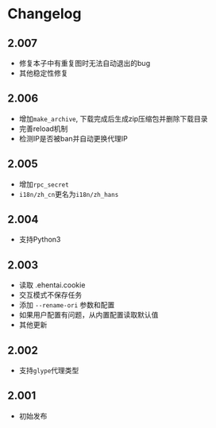 # Changelog

## 2.007
- 修复本子中有重复图时无法自动退出的bug
- 其他稳定性修复

## 2.006
- 增加`make_archive`, 下载完成后生成zip压缩包并删除下载目录
- 完善reload机制
- 检测IP是否被ban并自动更换代理IP

## 2.005
- 增加`rpc_secret`
- `i18n/zh_cn`更名为`i18n/zh_hans`

## 2.004
- 支持Python3

## 2.003
- 读取 .ehentai.cookie
- 交互模式不保存任务
- 添加 `--rename-ori` 参数和配置
- 如果用户配置有问题，从内置配置读取默认值
- 其他更新

## 2.002
- 支持`glype`代理类型

## 2.001
- 初始发布
